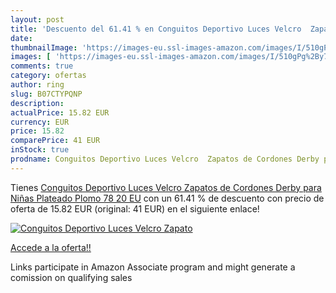 ```yaml
---
layout: post
title: 'Descuento del 61.41 % en Conguitos Deportivo Luces Velcro  Zapato'
date: 
thumbnailImage: 'https://images-eu.ssl-images-amazon.com/images/I/510gPg%2By7DL._SL200_.jpg'
images: [ 'https://images-eu.ssl-images-amazon.com/images/I/510gPg%2By7DL._SL200_.jpg' ]
comments: true
category: ofertas
author: ring
slug: B07CTYPQNP
description:
actualPrice: 15.82 EUR
currency: EUR
price: 15.82
comparePrice: 41 EUR
inStock: true
prodname: Conguitos Deportivo Luces Velcro  Zapatos de Cordones Derby para Niñas  Plateado  Plomo 78   20 EU
---
```


Tienes [Conguitos Deportivo Luces Velcro  Zapatos de Cordones Derby para Niñas  Plateado  Plomo 78   20 EU](https://www.amazon.es/dp/B07CTYPQNP/?tag=tolees-21) con un 61.41 % de descuento con precio de oferta de 15.82 EUR (original: 41 EUR) en el siguiente enlace!

[![Conguitos Deportivo Luces Velcro  Zapato](https://images-eu.ssl-images-amazon.com/images/I/510gPg%2By7DL._SL200_.jpg)](https://www.amazon.es/dp/B07CTYPQNP/?tag=tolees-21)

[Accede a la oferta!!](https://www.amazon.es/dp/B07CTYPQNP/?tag=tolees-21)

Links participate in Amazon Associate program and might generate a comission on qualifying sales


